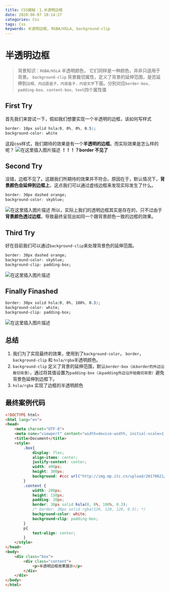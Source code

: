```yaml
---
title: CSS揭秘：1.半透明边框
date: 2020-06-07 18:14:27
categories: Css
tags: Css
keywords: 半透明边框, RGBA/HSLA, background-clip
---
```

# 半透明边框
> 背景知识：`RGBA/HSLA` 半透明颜色， 它们同样是一种颜色，并非只适用于背景。
> `background-clip` 背景裁切属性，定义了背景的延伸范围，是否延伸到`边框、内边距盒子、内容盒子，内容文字`下面。分别对应`border-box、padding-box、content-box、text`四个属性值
<!-- more -->

## First Try
首先我们来尝试一下，假如我们想要实现一个半透明的边框，该如何写样式

```css
border: 10px solid hsla(0, 0%, 0%, 0.5);
background-color: white
```
这段css样式，我们期待的效果是有一个**半透明的边框**。而实际效果是怎么样的呢？
![在这里插入图片描述](https://img-blog.csdnimg.cn/20200609231145786.png?x-oss-process=image/watermark,type_ZmFuZ3poZW5naGVpdGk,shadow_10,text_aHR0cHM6Ly9ibG9nLmNzZG4ubmV0L2x1bmh1aTE5OTRf,size_16,color_FFFFFF,t_70)
  **！！！？border 不见了**

## Second Try
没错，边框不见了。这跟我们所期待的效果并不符合。原因在于，默认情况下，**背景颜色会延伸到边框上**，这点我们可以通过虚线边框来发现实际发生了什么。

```css
border: 30px dashed orange;           
background-color: skyblue;
```

![在这里插入图片描述](https://img-blog.csdnimg.cn/20200609231721914.png?x-oss-process=image/watermark,type_ZmFuZ3poZW5naGVpdGk,shadow_10,text_aHR0cHM6Ly9ibG9nLmNzZG4ubmV0L2x1bmh1aTE5OTRf,size_16,color_FFFFFF,t_70)
所以，实际上我们的透明边框其实是存在的，只不过由于**背景颜色透过边框**，导致最终呈现出如同一个跟背景颜色一致的边框的效果。
## Third Try
好在目前我们可以通过`background-clip`来处理背景色的延伸范围。
```css
border: 30px dashed orange;           
background-color: skyblue;
background-clip: padding-box;
```

![在这里插入图片描述](https://img-blog.csdnimg.cn/20200609232056471.png?x-oss-process=image/watermark,type_ZmFuZ3poZW5naGVpdGk,shadow_10,text_aHR0cHM6Ly9ibG9nLmNzZG4ubmV0L2x1bmh1aTE5OTRf,size_16,color_FFFFFF,t_70)
## Finally Finashed

```css
border: 30px solid hsla(0, 0%, 100%, 0.3); 
background-color: white;
background-clip: padding-box;
```
![在这里插入图片描述](https://img-blog.csdnimg.cn/20200609232537463.png?x-oss-process=image/watermark,type_ZmFuZ3poZW5naGVpdGk,shadow_10,text_aHR0cHM6Ly9ibG9nLmNzZG4ubmV0L2x1bmh1aTE5OTRf,size_16,color_FFFFFF,t_70)

## 总结
1. 我们为了实现最终的效果，使用到了`background-color`， `border`，`background-clip` 和 `hsla/rgba`半透明颜色。
2. `background-clip` 定义了背景的延伸范围，默认`border-box（从border的外边沿裁切背景）`，通过将其值设置为`padding-box（从padding外边沿开始裁切背景）`避免背景色延伸到边框下。
3. `hsla/rgba` 实现了边框的半透明颜色

## 最终案例代码

```html
<!DOCTYPE html>
<html lang="en">
<head>
    <meta charset="UTF-8">
    <meta name="viewport" content="width=device-width, initial-scale=1.0">
    <title>Document</title>
    <style>
        .box{
            display: flex;
            align-items: center;
            justify-content: center;
            width: 400px;
            height: 300px;
            background: #ccc url("http://img.mp.itc.cn/upload/20170621/79ecb57d6e234e7891b6c9da3dfc12f9_th.jpg") no-repeat center;
        }
        .content {
            width: 200px;
            height: 150px;
            padding: 20px;
            border: 30px solid hsla(0, 0%, 100%, 0.3);
            /* border: 30px solid rgba(120, 120, 120, 0.5); */
            background-color: white;
            background-clip: padding-box;
        }
        p{
            text-align: center;
        }
    </style>
</head>
<body>
    <div class="box">
        <div class="content">
            <p>半透明边框效果展示</p>
        </div>
    </div>
</body>
</html>
```
